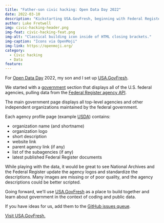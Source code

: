```yaml
---
title: "Father-son civic hacking: Open Data Day 2022"
date: 2022-03-10
description: "Kickstarting USA.GovFresh, beginning with Federal Register open data."
author: Luke Fretwell
img: civic-hacking-header.png
img-feat: civic-hacking-feat.png
img-alt: "Classical building icon inside of HTML closing brackets."
img-caption: "Icons via OpenMoji"
img-link: https://openmoji.org/
category:
  - Civic hacking
  - Data
feature: 
---
```


For [Open Data Day](https://opendataday.org) 2022, my son and I set up [USA.GovFresh](https://usa.govfresh.com).

We started with a [government](https://usa.govfresh.com/government) section that displays all of the U.S. federal agencies, pulling data from the [Federal Register agency API](https://www.federalregister.gov/api/v1/agencies/).

The main government page displays all top-level agencies and other independent organizations maintained by the federal government. 

Each agency profile page (example [USDA](https://usa.govfresh.com/government/?name=agriculture-department)) contains:

* organization name (and shortname)
* organization logo
* short description
* website link
* parent agency link (if any)
* list of the subagencies (if any)
* latest published Federal Register documents

While playing with the data, it would be great to see National Archives and the Federal Register update the agency logos and standardize the descriptions. Many images are missing or of poor quality, and the agency descriptions could be better scripted.

Going forward, we'll use [USA.GovFresh](https://usa.govfresh.com) as a place to build together and learn about government in the context of coding and public data.

If you have ideas for us, add them to the [GitHub issues queue](https://github.com/govfresh/usa/issues).

[Visit USA.GovFresh.](https://usa.govfresh.com)